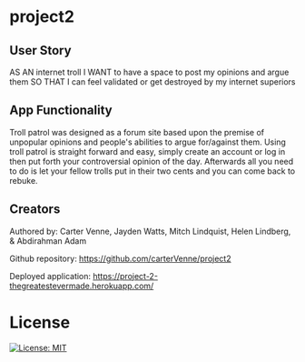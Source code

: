 # project2

## User Story
AS AN internet troll
I WANT to have a space to post my opinions and argue them
SO THAT I can feel validated or get destroyed by my internet superiors

## App Functionality
Troll patrol was designed as a forum site based upon the premise of unpopular opinions and people's abilities to argue for/against them.
Using troll patrol is straight forward and easy, simply create an account or log in then put forth your controversial opinion of the day. Afterwards all you need to do is let your fellow trolls put in their two cents and you can come back to rebuke.

## Creators
Authored by: Carter Venne, Jayden Watts, Mitch Lindquist, Helen Lindberg, & Abdirahman Adam

Github repository: https://github.com/carterVenne/project2

Deployed application: https://project-2-thegreatestevermade.herokuapp.com/

# License
 [![License: MIT](https://img.shields.io/badge/License-MIT-yellow.svg)](https://opensource.org/licenses/MIT)